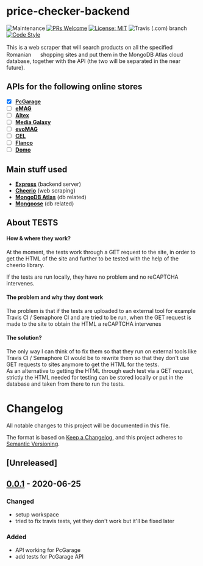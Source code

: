 # price-checker-backend

![Maintenance](https://img.shields.io/maintenance/yes/2020?style=flat-square)
[![PRs Welcome](https://img.shields.io/badge/PRs-welcome-brightgreen.svg?style=flat-square)](http://makeapullrequest.com)
[![License: MIT](https://img.shields.io/badge/License-MIT-yellow.svg?style=flat-square)](https://github.com/octavian-regatun/price-checker-backend/blob/master/LICENSE.md)
![Travis (.com) branch](https://img.shields.io/travis/com/octavian-regatun/price-checker-backend/master?style=flat-square)
[![Code Style](https://badgen.net/badge/code%20style/airbnb/ff5a5f?icon=airbnb)](https://github.com/airbnb/javascript)

This is a web scraper that will search products on all the specified <img src="https://upload.wikimedia.org/wikipedia/commons/thumb/7/73/Flag_of_Romania.svg/1200px-Flag_of_Romania.svg.png" width="16"> Romanian <img src="https://upload.wikimedia.org/wikipedia/commons/thumb/7/73/Flag_of_Romania.svg/1200px-Flag_of_Romania.svg.png" width="16"> shopping sites and put them in the MongoDB Atlas cloud database, together with the API (the two will be separated in the near future).

## APIs for the following online stores
- [x] **[PcGarage](https://www.pcgarage.ro/)**
- [ ] **[eMAG](https://www.emag.ro/)**
- [ ] **[Altex](https://altex.ro/)**
- [ ] **[Media Galaxy](https://mediagalaxy.ro/)**
- [ ] **[evoMAG](https://evomag.ro/)**
- [ ] **[CEL](https://cel.ro/)**
- [ ] **[Flanco](https://flanco.ro/)**
- [ ] **[Domo](https://domo.ro/)**

## Main stuff used
- **[Express](https://www.npmjs.com/package/express)** (backend server)
- **[Cheerio](https://www.npmjs.com/package/cheerio)** (web scraping)
- **[MongoDB Atlas](https://www.mongodb.com/cloud/atlas)** (db related)
- **[Mongoose](https://www.npmjs.com/package/mongoose)** (db related)

## About TESTS

#### How & where they work?

At the moment, the tests work through a GET request to the site, in order to get the HTML of the site and further to be tested with the help of the cheerio library.

If the tests are run locally, they have no problem and no reCAPTCHA intervenes. 

#### The problem and why they dont work

The problem is that if the tests are uploaded to an external tool for example Travis CI / Semaphore CI and are tried to be run, when the GET request is made to the site to obtain the HTML a reCAPTCHA intervenes

#### The solution?

The only way I can think of to fix them so that they run on external tools like Travis CI / Semaphore CI would be to rewrite them so that they don't use GET requests to sites anymore to get the HTML for the tests.  
As an alternative to getting the HTML through each test via a GET request, strictly the HTML needed for testing can be stored locally or put in the database and taken from there to run the tests.

# Changelog
All notable changes to this project will be documented in this file.

The format is based on [Keep a Changelog](https://keepachangelog.com/en/1.0.0/),
and this project adheres to [Semantic Versioning](https://semver.org/spec/v2.0.0.html).

## [Unreleased]

## [0.0.1] - 2020-06-25

### Changed 
- setup workspace
- tried to fix travis tests, yet they don't work but it'll be fixed later

### Added
- API working for PcGarage
- add tests for PcGarage API

[0.0.1]: https://github.com/octavian-regatun/price-checker-scraper/commit/38fc3763f9d7802aa73a7dfbb58c3d09d8ffa826
